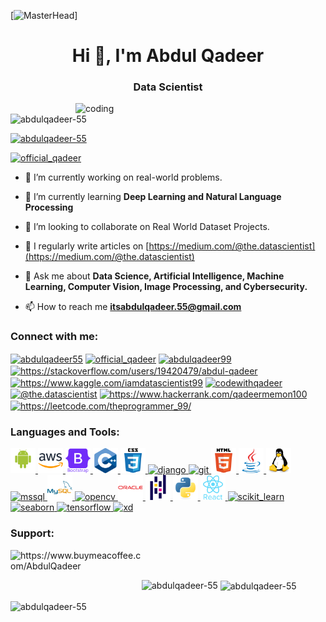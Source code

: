 [![MasterHead](https://media.licdn.com/dms/image/D4D16AQFq8E-KXqWetA/profile-displaybackgroundimage-shrink_350_1400/0/1690723607834?e=1698278400&v=beta&t=-xHzt2FcwlhAqomJX_ET8Ci6Gya0S2TBERUmJC9vU3s)]
<h1 align="center">Hi 👋, I'm Abdul Qadeer</h1>
<h3 align="center">Data Scientist</h3>
<img align= "right" alt ="coding" width="400" src="https://cdn.dribbble.com/users/1162077/screenshots/3848914/programmer.gif">

<p align="left"> <img src="https://komarev.com/ghpvc/?username=abdulqadeer-55&label=Profile%20views&color=0e75b6&style=flat" alt="abdulqadeer-55" /> </p>

<p align="left"> <a href="https://github.com/ryo-ma/github-profile-trophy"><img src="https://github-profile-trophy.vercel.app/?username=abdulqadeer-55" alt="abdulqadeer-55" /></a> </p>

<p align="left"> <a href="https://twitter.com/official_qadeer" target="blank"><img src="https://img.shields.io/twitter/follow/official_qadeer?logo=twitter&style=for-the-badge" alt="official_qadeer" /></a> </p>

- 🔭 I’m currently working on real-world problems.

- 🌱 I’m currently learning **Deep Learning and Natural Language Processing**

- 👯 I’m looking to collaborate on Real World Dataset Projects.

- 📝 I regularly write articles on [https://medium.com/@the.datascientist](https://medium.com/@the.datascientist)

- 💬 Ask me about **Data Science, Artificial Intelligence, Machine Learning, Computer Vision, Image Processing, and Cybersecurity.**

- 📫 How to reach me **itsabdulqadeer.55@gmail.com**

<h3 align="left">Connect with me:</h3>
<p align="left">
<a href="https://dev.to/abdulqadeer55" target="blank"><img align="center" src="https://raw.githubusercontent.com/rahuldkjain/github-profile-readme-generator/master/src/images/icons/Social/devto.svg" alt="abdulqadeer55" height="30" width="40" /></a>
<a href="https://twitter.com/official_qadeer" target="blank"><img align="center" src="https://raw.githubusercontent.com/rahuldkjain/github-profile-readme-generator/master/src/images/icons/Social/twitter.svg" alt="official_qadeer" height="30" width="40" /></a>
<a href="https://linkedin.com/in/abdulqadeer99" target="blank"><img align="center" src="https://raw.githubusercontent.com/rahuldkjain/github-profile-readme-generator/master/src/images/icons/Social/linked-in-alt.svg" alt="abdulqadeer99" height="30" width="40" /></a>
<a href="https://stackoverflow.com/users/https://stackoverflow.com/users/19420479/abdul-qadeer" target="blank"><img align="center" src="https://raw.githubusercontent.com/rahuldkjain/github-profile-readme-generator/master/src/images/icons/Social/stack-overflow.svg" alt="https://stackoverflow.com/users/19420479/abdul-qadeer" height="30" width="40" /></a>
<a href="https://kaggle.com/https://www.kaggle.com/iamdatascientist99" target="blank"><img align="center" src="https://raw.githubusercontent.com/rahuldkjain/github-profile-readme-generator/master/src/images/icons/Social/kaggle.svg" alt="https://www.kaggle.com/iamdatascientist99" height="30" width="40" /></a>
<a href="https://fb.com/codewithqadeer" target="blank"><img align="center" src="https://raw.githubusercontent.com/rahuldkjain/github-profile-readme-generator/master/src/images/icons/Social/facebook.svg" alt="codewithqadeer" height="30" width="40" /></a>
<a href="https://medium.com/@the.datascientist" target="blank"><img align="center" src="https://raw.githubusercontent.com/rahuldkjain/github-profile-readme-generator/master/src/images/icons/Social/medium.svg" alt="@the.datascientist" height="30" width="40" /></a>
<a href="https://www.hackerrank.com/https://www.hackerrank.com/qadeermemon100" target="blank"><img align="center" src="https://raw.githubusercontent.com/rahuldkjain/github-profile-readme-generator/master/src/images/icons/Social/hackerrank.svg" alt="https://www.hackerrank.com/qadeermemon100" height="30" width="40" /></a>
<a href="https://www.leetcode.com/https://leetcode.com/theprogrammer_99/" target="blank"><img align="center" src="https://raw.githubusercontent.com/rahuldkjain/github-profile-readme-generator/master/src/images/icons/Social/leet-code.svg" alt="https://leetcode.com/theprogrammer_99/" height="30" width="40" /></a>
</p>

<h3 align="left">Languages and Tools:</h3>
<p align="left"> <a href="https://developer.android.com" target="_blank" rel="noreferrer"> <img src="https://raw.githubusercontent.com/devicons/devicon/master/icons/android/android-original-wordmark.svg" alt="android" width="40" height="40"/> </a> <a href="https://aws.amazon.com" target="_blank" rel="noreferrer"> <img src="https://raw.githubusercontent.com/devicons/devicon/master/icons/amazonwebservices/amazonwebservices-original-wordmark.svg" alt="aws" width="40" height="40"/> </a> <a href="https://getbootstrap.com" target="_blank" rel="noreferrer"> <img src="https://raw.githubusercontent.com/devicons/devicon/master/icons/bootstrap/bootstrap-plain-wordmark.svg" alt="bootstrap" width="40" height="40"/> </a> <a href="https://www.w3schools.com/cpp/" target="_blank" rel="noreferrer"> <img src="https://raw.githubusercontent.com/devicons/devicon/master/icons/cplusplus/cplusplus-original.svg" alt="cplusplus" width="40" height="40"/> </a> <a href="https://www.w3schools.com/css/" target="_blank" rel="noreferrer"> <img src="https://raw.githubusercontent.com/devicons/devicon/master/icons/css3/css3-original-wordmark.svg" alt="css3" width="40" height="40"/> </a> <a href="https://www.djangoproject.com/" target="_blank" rel="noreferrer"> <img src="https://cdn.worldvectorlogo.com/logos/django.svg" alt="django" width="40" height="40"/> </a> <a href="https://git-scm.com/" target="_blank" rel="noreferrer"> <img src="https://www.vectorlogo.zone/logos/git-scm/git-scm-icon.svg" alt="git" width="40" height="40"/> </a> <a href="https://www.w3.org/html/" target="_blank" rel="noreferrer"> <img src="https://raw.githubusercontent.com/devicons/devicon/master/icons/html5/html5-original-wordmark.svg" alt="html5" width="40" height="40"/> </a> <a href="https://www.java.com" target="_blank" rel="noreferrer"> <img src="https://raw.githubusercontent.com/devicons/devicon/master/icons/java/java-original.svg" alt="java" width="40" height="40"/> </a> <a href="https://www.linux.org/" target="_blank" rel="noreferrer"> <img src="https://raw.githubusercontent.com/devicons/devicon/master/icons/linux/linux-original.svg" alt="linux" width="40" height="40"/> </a> <a href="https://www.microsoft.com/en-us/sql-server" target="_blank" rel="noreferrer"> <img src="https://www.svgrepo.com/show/303229/microsoft-sql-server-logo.svg" alt="mssql" width="40" height="40"/> </a> <a href="https://www.mysql.com/" target="_blank" rel="noreferrer"> <img src="https://raw.githubusercontent.com/devicons/devicon/master/icons/mysql/mysql-original-wordmark.svg" alt="mysql" width="40" height="40"/> </a> <a href="https://opencv.org/" target="_blank" rel="noreferrer"> <img src="https://www.vectorlogo.zone/logos/opencv/opencv-icon.svg" alt="opencv" width="40" height="40"/> </a> <a href="https://www.oracle.com/" target="_blank" rel="noreferrer"> <img src="https://raw.githubusercontent.com/devicons/devicon/master/icons/oracle/oracle-original.svg" alt="oracle" width="40" height="40"/> </a> <a href="https://pandas.pydata.org/" target="_blank" rel="noreferrer"> <img src="https://raw.githubusercontent.com/devicons/devicon/2ae2a900d2f041da66e950e4d48052658d850630/icons/pandas/pandas-original.svg" alt="pandas" width="40" height="40"/> </a> <a href="https://www.python.org" target="_blank" rel="noreferrer"> <img src="https://raw.githubusercontent.com/devicons/devicon/master/icons/python/python-original.svg" alt="python" width="40" height="40"/> </a> <a href="https://reactjs.org/" target="_blank" rel="noreferrer"> <img src="https://raw.githubusercontent.com/devicons/devicon/master/icons/react/react-original-wordmark.svg" alt="react" width="40" height="40"/> </a> <a href="https://scikit-learn.org/" target="_blank" rel="noreferrer"> <img src="https://upload.wikimedia.org/wikipedia/commons/0/05/Scikit_learn_logo_small.svg" alt="scikit_learn" width="40" height="40"/> </a> <a href="https://seaborn.pydata.org/" target="_blank" rel="noreferrer"> <img src="https://seaborn.pydata.org/_images/logo-mark-lightbg.svg" alt="seaborn" width="40" height="40"/> </a> <a href="https://www.tensorflow.org" target="_blank" rel="noreferrer"> <img src="https://www.vectorlogo.zone/logos/tensorflow/tensorflow-icon.svg" alt="tensorflow" width="40" height="40"/> </a> <a href="https://www.adobe.com/products/xd.html" target="_blank" rel="noreferrer"> <img src="https://cdn.worldvectorlogo.com/logos/adobe-xd.svg" alt="xd" width="40" height="40"/> </a> </p>

<h3 align="left">Support:</h3>
<p><a href="https://www.buymeacoffee.com/abdulqadeer"> <img align="left" src="https://cdn.buymeacoffee.com/buttons/v2/default-yellow.png" height="50" width="210" alt="https://www.buymeacoffee.com/AbdulQadeer" /></a></p><br><br>

<p><img align="left" src="https://github-readme-stats.vercel.app/api/top-langs?username=abdulqadeer-55&show_icons=true&locale=en&layout=compact" alt="abdulqadeer-55" /></p>

<p>&nbsp;<img align="center" src="https://github-readme-stats.vercel.app/api?username=abdulqadeer-55&show_icons=true&locale=en" alt="abdulqadeer-55" /></p>

<p><img align="center" src="https://github-readme-streak-stats.herokuapp.com/?user=abdulqadeer-55&" alt="abdulqadeer-55" /></p>
